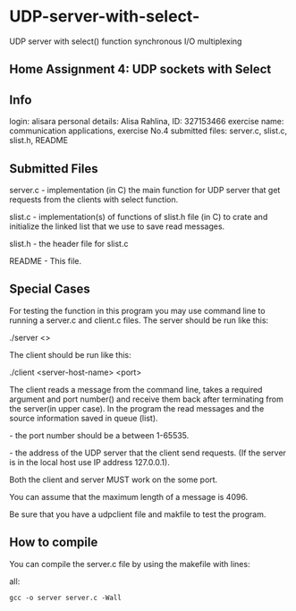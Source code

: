 # UDP-server-with-select-
UDP server with select() function synchronous I/O multiplexing 

Home Assignment 4: UDP sockets with Select
----------------------------------------

Info
----
login: 			alisara
personal details: 	Alisa Rahlina, ID: 327153466
exercise name: 		communication applications, exercise No.4
submitted files:	server.c, slist.c, slist.h, README 

Submitted Files
---------------
server.c - implementation (in C) the main function for UDP server that get requests from the clients with select function.

slist.c - implementation(s) of functions of slist.h file (in C) to crate and initialize the linked list that we use to save read messages.

slist.h - the header file for slist.c 

README - This file.

Special Cases
-------------
For testing the function in this program you may use command line to running a server.c and client.c files. The server should be run like this:

./server <<port>>

The client should be run like this:

./client‭ <‬server-host-name‭> <‬port‭>

The client reads a message from the command line, takes a required argument <server-Host-Name> and port number(<port>) and receive them back after terminating from the server(in upper case). In the program the read messages and the source information saved in queue (list).

<port> - the port number should be a between 1-65535.

<server-Host-Name> - the address of the UDP server that the client send requests. (If the server is in the local host use IP address 127.0.0.1).

Both the client and server MUST work on the some port.

You can assume that the maximum length of a message is 4096.

Be sure that you have a udpclient file and makfile to test the program.


How to compile
------------
You can compile the server.c file by using the makefile with lines:

all:

	gcc -o server server.c -Wall
